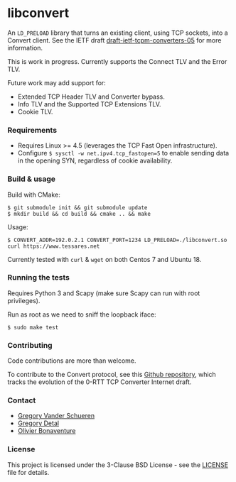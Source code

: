 # libconvert

An `LD_PRELOAD` library that turns an existing client, using TCP sockets, into
a Convert client. See the IETF draft [draft-ietf-tcpm-converters-05](https://datatracker.ietf.org/doc/draft-ietf-tcpm-converters) for more information.

This is work in progress. Currently supports the Connect TLV and the Error TLV.

Future work may add support for:
* Extended TCP Header TLV and Converter bypass.
* Info TLV and the Supported TCP Extensions TLV.
* Cookie TLV.

### Requirements

* Requires Linux >= 4.5 (leverages the TCP Fast Open infrastructure).
* Configure `$ sysctl -w net.ipv4.tcp_fastopen=5` to enable sending data in the
opening SYN, regardless of cookie availability.

### Build & usage

Build with CMake:
```
$ git submodule init && git submodule update
$ mkdir build && cd build && cmake .. && make
```

Usage:
```
$ CONVERT_ADDR=192.0.2.1 CONVERT_PORT=1234 LD_PRELOAD=./libconvert.so curl https://www.tessares.net
```

Currently tested with `curl` & `wget` on both Centos 7 and Ubuntu 18.

### Running the tests

Requires Python 3 and Scapy (make sure Scapy can run with root privileges).

Run as root as we need to sniff the loopback iface:
```
$ sudo make test
```

### Contributing

Code contributions are more than welcome.

To contribute to the Convert protocol, see this [Github repository](https://github.com/obonaventure/draft-tcp-converters), which tracks the evolution of the 0-RTT TCP Converter
Internet draft.

### Contact

* [Gregory Vander Schueren](mailto:gregory.vanderschueren@tessares.net)
* [Gregory Detal](mailto:gregory.detal@tessares.net)
* [Olivier Bonaventure](mailto:olivier.bonaventure@tessares.net)

### License

This project is licensed under the 3-Clause BSD License - see the
[LICENSE](LICENSE) file for details.
